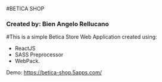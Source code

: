 #BETICA SHOP
### Created by: Bien Angelo Rellucano
#This is a simple Betica Store Web Application created using:
* ReactJS
* SASS Preprocessor
* WebPack.

Demo: https://betica-shop.5apps.com/